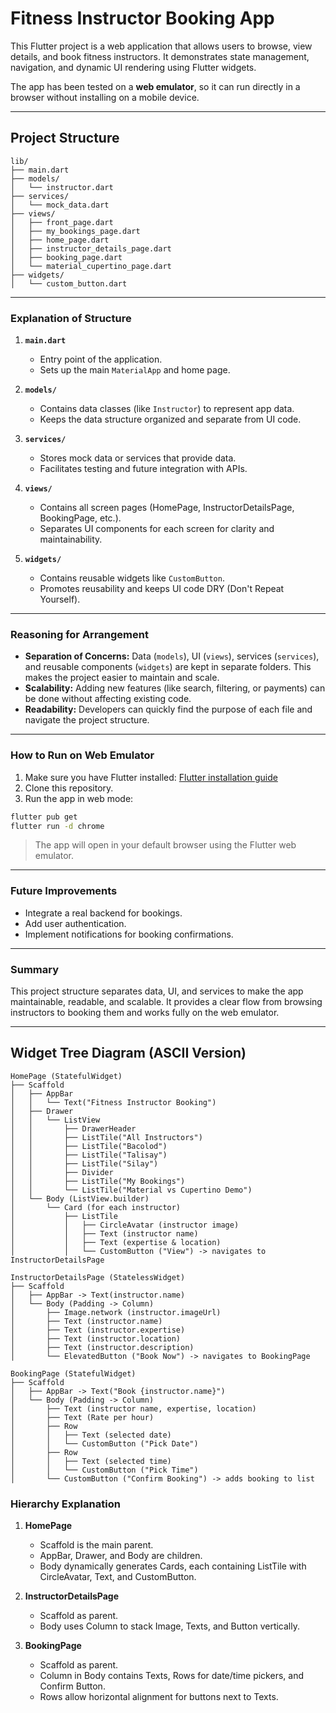 # Fitness Instructor Booking App

This Flutter project is a web application that allows users to browse, view details, and book fitness instructors. It demonstrates state management, navigation, and dynamic UI rendering using Flutter widgets.

The app has been tested on a **web emulator**, so it can run directly in a browser without installing on a mobile device.

---

## Project Structure

```
lib/
├── main.dart
├── models/
│   └── instructor.dart
├── services/
│   └── mock_data.dart
├── views/
│   ├── front_page.dart
│   ├── my_bookings_page.dart
│   ├── home_page.dart
│   ├── instructor_details_page.dart
│   ├── booking_page.dart
│   └── material_cupertino_page.dart
├── widgets/
│   └── custom_button.dart
```

---

### **Explanation of Structure**

1. **`main.dart`**
   - Entry point of the application.
   - Sets up the main `MaterialApp` and home page.

2. **`models/`**
   - Contains data classes (like `Instructor`) to represent app data.
   - Keeps the data structure organized and separate from UI code.

3. **`services/`**
   - Stores mock data or services that provide data.
   - Facilitates testing and future integration with APIs.

4. **`views/`**
   - Contains all screen pages (HomePage, InstructorDetailsPage, BookingPage, etc.).
   - Separates UI components for each screen for clarity and maintainability.

5. **`widgets/`**
   - Contains reusable widgets like `CustomButton`.
   - Promotes reusability and keeps UI code DRY (Don't Repeat Yourself).

---

### **Reasoning for Arrangement**

- **Separation of Concerns:** Data (`models`), UI (`views`), services (`services`), and reusable components (`widgets`) are kept in separate folders. This makes the project easier to maintain and scale.  
- **Scalability:** Adding new features (like search, filtering, or payments) can be done without affecting existing code.  
- **Readability:** Developers can quickly find the purpose of each file and navigate the project structure.  

---

### **How to Run on Web Emulator**

1. Make sure you have Flutter installed: [Flutter installation guide](https://flutter.dev/docs/get-started/install)  
2. Clone this repository.  
3. Run the app in web mode:

```bash
flutter pub get
flutter run -d chrome
```

> The app will open in your default browser using the Flutter web emulator.

---

### **Future Improvements**

- Integrate a real backend for bookings.  
- Add user authentication.  
- Implement notifications for booking confirmations.  

---

### **Summary**

This project structure separates data, UI, and services to make the app maintainable, readable, and scalable. It provides a clear flow from browsing instructors to booking them and works fully on the web emulator.

---

## Widget Tree Diagram (ASCII Version)

```
HomePage (StatefulWidget)
├── Scaffold
│   ├── AppBar
│   │   └── Text("Fitness Instructor Booking")
│   ├── Drawer
│   │   └── ListView
│   │       ├── DrawerHeader
│   │       ├── ListTile("All Instructors")
│   │       ├── ListTile("Bacolod")
│   │       ├── ListTile("Talisay")
│   │       ├── ListTile("Silay")
│   │       ├── Divider
│   │       ├── ListTile("My Bookings")
│   │       └── ListTile("Material vs Cupertino Demo")
│   └── Body (ListView.builder)
│       └── Card (for each instructor)
│           ├── ListTile
│           │   ├── CircleAvatar (instructor image)
│           │   ├── Text (instructor name)
│           │   ├── Text (expertise & location)
│           │   └── CustomButton ("View") -> navigates to InstructorDetailsPage

InstructorDetailsPage (StatelessWidget)
├── Scaffold
│   ├── AppBar -> Text(instructor.name)
│   └── Body (Padding -> Column)
│       ├── Image.network (instructor.imageUrl)
│       ├── Text (instructor.name)
│       ├── Text (instructor.expertise)
│       ├── Text (instructor.location)
│       ├── Text (instructor.description)
│       └── ElevatedButton ("Book Now") -> navigates to BookingPage

BookingPage (StatefulWidget)
├── Scaffold
│   ├── AppBar -> Text("Book {instructor.name}")
│   └── Body (Padding -> Column)
│       ├── Text (instructor name, expertise, location)
│       ├── Text (Rate per hour)
│       ├── Row
│       │   ├── Text (selected date)
│       │   └── CustomButton ("Pick Date")
│       ├── Row
│       │   ├── Text (selected time)
│       │   └── CustomButton ("Pick Time")
│       └── CustomButton ("Confirm Booking") -> adds booking to list
```

### **Hierarchy Explanation**

1. **HomePage**
   - Scaffold is the main parent.
   - AppBar, Drawer, and Body are children.
   - Body dynamically generates Cards, each containing ListTile with CircleAvatar, Text, and CustomButton.

2. **InstructorDetailsPage**
   - Scaffold as parent.
   - Body uses Column to stack Image, Texts, and Button vertically.

3. **BookingPage**
   - Scaffold as parent.
   - Column in Body contains Texts, Rows for date/time pickers, and Confirm Button.
   - Rows allow horizontal alignment for buttons next to Texts.


